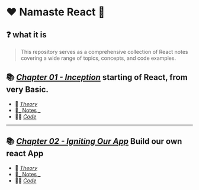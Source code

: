 # ❤️ Namaste React 🙏

## ❓ what it is

> This repository serves as a comprehensive collection of React notes covering a wide range of topics, concepts, and code examples.


## 📚 [_Chapter 01 - Inception_](./Chapter01-Inception/) starting of React, from very Basic.
- 📘 [_Theory_](./Chapter01-Inception/Theory.md)
- 📝[_ Notes _](./Chapter01-Inception/Notes.md) 
- 👨‍💻 [_Code_](./Chapter01-Inception/index.html)

----

## 📚 [_Chapter 02 - Igniting Our App_](./Chapter02-Igniting_our_App/) Build our own react App
- 📘 [_Theory_](./Chapter02-Igniting_our_App/Theory.md)
- 📝[_ Notes _](./Chapter02-Igniting_our_App/Notes.md) 
- 👨‍💻 [_Code_](./Chapter02-Igniting_our_App/Codes)
